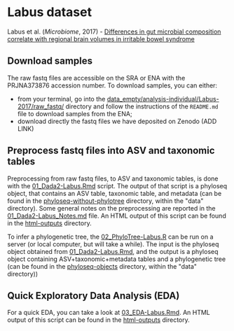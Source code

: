# Labus dataset
Labus et al. (_Microbiome_, 2017) - [Differences in gut microbial composition correlate with regional brain volumes in irritable bowel syndrome][1]

[1]: https://microbiomejournal.biomedcentral.com/articles/10.1186/s40168-017-0260-z


## Download samples

The raw fastq files are accessible on the SRA or ENA with the PRJNA373876 accession number. To download samples, you can either:
- from your terminal, go into the [data_empty/analysis-individual/Labus-2017/raw_fastq/](data_empty/analysis-individual/Labus-2017/raw_fastq/) directory and follow the instructions of the `README.md` file to download samples from the ENA;
- download directly the fastq files we have deposited on Zenodo (ADD LINK)


## Preprocess fastq files into ASV and taxonomic tables

Preprocessing from raw fastq files, to ASV and taxonomic tables, is done with the [01_Dada2-Labus.Rmd](01_Dada2-Labus.Rmd) script. The output of that script is a phyloseq object, that contains an ASV table, taxonomic table, and metadata (can be found in the [phyloseq-without-phylotree](../../../data/phyloseq-objects/phyloseq-without-phylotree/) directory, within the "data" directory). Some general notes on the preprocessing are reported in the [01_Dada2-Labus_Notes.md](01_Dada2-Labus_Notes.md) file. An HTML output of this script can be found in the [html-outputs](./html-outputs/) directory.

To infer a phylogenetic tree, the [02_PhyloTree-Labus.R](02_PhyloTree-Labus.R) can be run on a server (or local computer, but will take a while). The input is the phyloseq object obtained from [01_Dada2-Labus.Rmd](01_Dada2-Labus.Rmd), and the output is a phyloseq object containing ASV+taxonomic+metadata tables and a phylogenetic tree (can be found in the [phyloseq-objects](../../../data/phyloseq-objects/) directory, within the "data" directory))


## Quick Exploratory Data Analysis (EDA)

For a quick EDA, you can take a look at [03_EDA-Labus.Rmd](03_EDA-Labus.Rmd). An HTML output of this script can be found in the [html-outputs](./html-outputs/) directory.